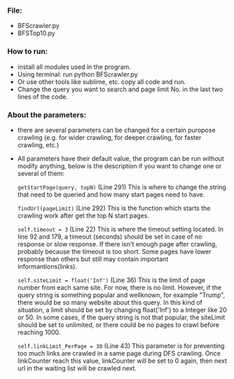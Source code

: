 ### File:
- BFScrawler.py
- BFSTop10.py

### How to run:
- install all modules used in the program.
- Using terminal: run python BFScrawler.py
- Or use other tools like sublime, etc. copy all code and run.
- Change the query you want to search and page limit No. in the last two lines of the code.

### About the parameters:
- there are several parameters can be changed for a certain puropose crawling (e.g. for wider crawling, for deeper crawling, for faster crawling, etc.)

- All parameters have their default value, the program can be run without modify anything, below is the description if you want to change one or several of them:
	
	`getStartPage(query, topN)`
	(Line 291)
	This is where to change the string that need to be queried and how many start pages need to have.

	`findUrl(pageLimit)`
	(Line 292)
	This is the function which starts the crawling work after get the top N start pages.


	`self.timeout = 3`
	(Line 22)
	This is where the timeout setting located. In line 92 and 179, a timeout (seconds) should be set in case of no response or slow response. If there isn't enough page after crawling, probably because the timeout is too short. Some pages have lower response than others but still may contain important informantions(links).

	`self.siteLimit = float('Inf')`
	(Line 36)
	This is the limit of page number from each same site. For now, there is no limit. However, if the query string is something popular and wellknown, for example "Trump", there would be so many website about this query. In this kind of situation, a limit should be set by changing float('Inf') to a Integer like 20 or 50.
	In some cases, if the query string is not that popular, the siteLimit should be set to unlimited, or there could be no pages to crawl before reaching 1000.

	`self.linkLimit_PerPage = 30`
	(Line 43)
	This parameter is for preventing too much links are crawled in a same page during DFS crawling. Once linkCounter reach this value, linkCounter will be set to 0 again, then next url in the waiting list will be crawled next.










